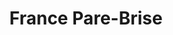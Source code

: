 ---
title: "France Pare-Brise"
url: /saint-andre-de-cubzac/france-pare-brise/
shop: réparation de voitures
---